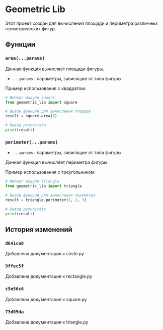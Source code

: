 # Geometric Lib

Этот проект создан для вычисления площади и периметра различных геометрических фигур. 

## Функции

### `area(...params)`
Данная функция вычисляет площади фигуры.
- `...params` : параметры, зависящие от типа фигуры.


Пример использования с квадратом:

```python
# Импорт модуля square
from geometric_lib import square

# Вызов функции для вычисления площади
result = square.area(5)

# Вывод результата
print(result)
```

### `perimeter(...params)`
- `...params` : параметры, зависящие от типа фигуры.


Данная функция вычисляет периметра фигуры.

Пример использования с треугольником:

```python
# Импорт модуля triangle
from geometric_lib import triangle

# Вызов функции для вычисления периметра
result = triangle.perimeter(1, 2, 3)

# Вывод результата
print(result)
```

## История изменений
### `d641ca8`
Добавлена документация к circle.py
### `9ffec5f`
Добавлена документация к rectangle.py
### `c5e56c6`
Добавлена документация к square.py
### `73d05da`
Добавлена документация к triangle.py